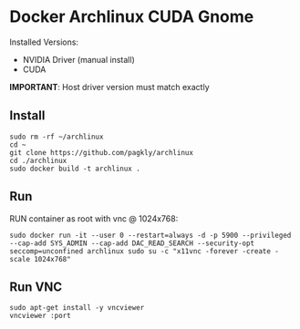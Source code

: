 # Docker Archlinux CUDA Gnome

Installed Versions:
* NVIDIA Driver (manual install)
* CUDA 

**IMPORTANT**: Host driver version must match exactly
## Install
```
sudo rm -rf ~/archlinux
cd ~
git clone https://github.com/pagkly/archlinux
cd ./archlinux
sudo docker build -t archlinux .
```

## Run
RUN container as root with vnc @ 1024x768:
```
sudo docker run -it --user 0 --restart=always -d -p 5900 --privileged --cap-add SYS_ADMIN --cap-add DAC_READ_SEARCH --security-opt seccomp=unconfined archlinux sudo su -c "x11vnc -forever -create -scale 1024x768"
```

## Run VNC
```
sudo apt-get install -y vncviewer
vncviewer :port
```
